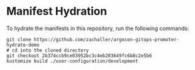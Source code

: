 # Manifest Hydration

To hydrate the manifests in this repository, run the following commands:

```shell
git clone https://github.com/zachaller/argocon-gitops-promoter-hydrate-demo
# cd into the cloned directory
git checkout 2b374ccb9ce03952bc3c4eb203649fc6b8c2e5b6
kustomize build ./user-configuration/development
```
